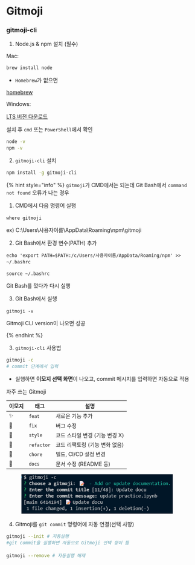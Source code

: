 # Gitmoji

### gitmoji-cli

1. Node.js & npm 설치 (필수)

Mac:

```bash
brew install node 
```

* `Homebrew`가 없으면&#x20;

[homebrew](https://brew.sh/)



Windows:

[LTS 버전 다운로드](https://nodejs.org/ko)

설치 후 `cmd` 또는 `PowerShell`에서 확인

```bash
node -v
npm -v
```



2. `gitmoji-cli` 설치

```bash
npm install -g gitmoji-cli
```

{% hint style="info" %}
`gitmoji`가 CMD에서는 되는데 Git Bash에서 `command not found` 오류가 나는 경우



1. CMD에서 다음 명령어 실행

`where gitmoji`&#x20;

ex) C:\Users\사용자이름\AppData\Roaming\npm\gitmoji



2. Git Bash에서 환경 변수(PATH) 추가

`echo 'export PATH=$PATH:/c/Users/사용자이름/AppData/Roaming/npm' >> ~/.bashrc` &#x20;

`source ~/.bashrc`&#x20;

Git Bash를 껐다가 다시 실행



3. Git Bash에서 실행

`gitmoji -v`&#x20;

Gitmoji CLI version이 나오면 성공


{% endhint %}



3. `gitmoji-cli` 사용법

```bash
gitmoji -c
# commit 단계에서 입력
```

* 실행하면 **이모지 선택 화면**이 나오고, commit 메시지를 입력하면 자동으로 적용



자주 쓰는 Gitmoji

| 이모지 | 태그         | 설명                  |
| --- | ---------- | ------------------- |
| ✨   | `feat`     | 새로운 기능 추가           |
| 🐛  | `fix`      | 버그 수정               |
| 🎨  | `style`    | 코드 스타일 변경 (기능 변경 X) |
| 🔨  | `refactor` | 코드 리팩토링 (기능 변화 없음)  |
| 🚀  | `chore`    | 빌드, CI/CD 설정 변경     |
| 📝  | `docs`     | 문서 수정 (README 등)    |

<div align="left"><figure><img src="../../../.gitbook/assets/image.png" alt="" width="401"><figcaption></figcaption></figure></div>

4. Gitmoji를 `git commit` 명령어에 자동 연결(선택 사항)

```bash
gitmoji --init # 자동실행
#git commit을 실행하면 자동으로 Gitmoji 선택 창이 뜸

gitmoji --remove # 자동실행 해제
```






